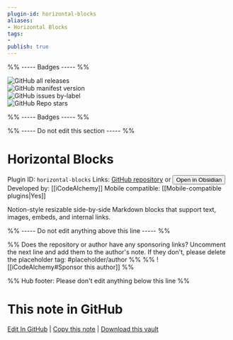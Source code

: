 ```yaml
---
plugin-id: horizontal-blocks
aliases:
- Horizontal Blocks
tags: 
- 
publish: true
---
```


%% ----- Badges ----- %%

![GitHub all releases](https://img.shields.io/github/downloads/iCodeAlchemy/horizontal-blocks/total?color=573E7A&logo=github&style=for-the-badge)   
![GitHub manifest version](https://img.shields.io/github/manifest-json/v/iCodeAlchemy/horizontal-blocks?color=573E7A&logo=github&style=for-the-badge)   
![GitHub issues by-label](https://img.shields.io/github/issues/iCodeAlchemy/horizontal-blocks/help%20wanted?color=573E7A&logo=github&style=for-the-badge)   
![GitHub Repo stars](https://img.shields.io/github/stars/iCodeAlchemy/horizontal-blocks?color=573E7A&logo=github&style=for-the-badge)

%% ----- Badges ----- %%

%% ----- Do not edit this section ----- %%

# Horizontal Blocks

Plugin ID: `horizontal-blocks`
Links: [GitHub repository](https://github.com/iCodeAlchemy/horizontal-blocks) or [<button id=HH>Open in Obsidian</button>](obsidian://show-plugin?id=horizontal-blocks)
Developed by: [[iCodeAlchemy]]
Mobile compatible: [[Mobile-compatible plugins|Yes]]

Notion-style resizable side-by-side Markdown blocks that support text, images, embeds, and internal links.

%% ----- Do not edit anything above this line ----- %% 

%% Does the repository or author have any sponsoring links? Uncomment the next line and add them to the author's note. If they don't, please delete the placeholder tag: #placeholder/author %%
%% ![[iCodeAlchemy#Sponsor this author]] %%

%% Hub footer: Please don't edit anything below this line %%

# This note in GitHub

<span class="git-footer">[Edit In GitHub](https://github.dev/obsidian-community/obsidian-hub/blob/main/02%20-%20Community%20Expansions/02.05%20All%20Community%20Expansions/Plugins/horizontal-blocks.md "git-hub-edit-note") | [Copy this note](https://raw.githubusercontent.com/obsidian-community/obsidian-hub/main/02%20-%20Community%20Expansions/02.05%20All%20Community%20Expansions/Plugins/horizontal-blocks.md "git-hub-copy-note") | [Download this vault](https://github.com/obsidian-community/obsidian-hub/archive/refs/heads/main.zip "git-hub-download-vault") </span>
